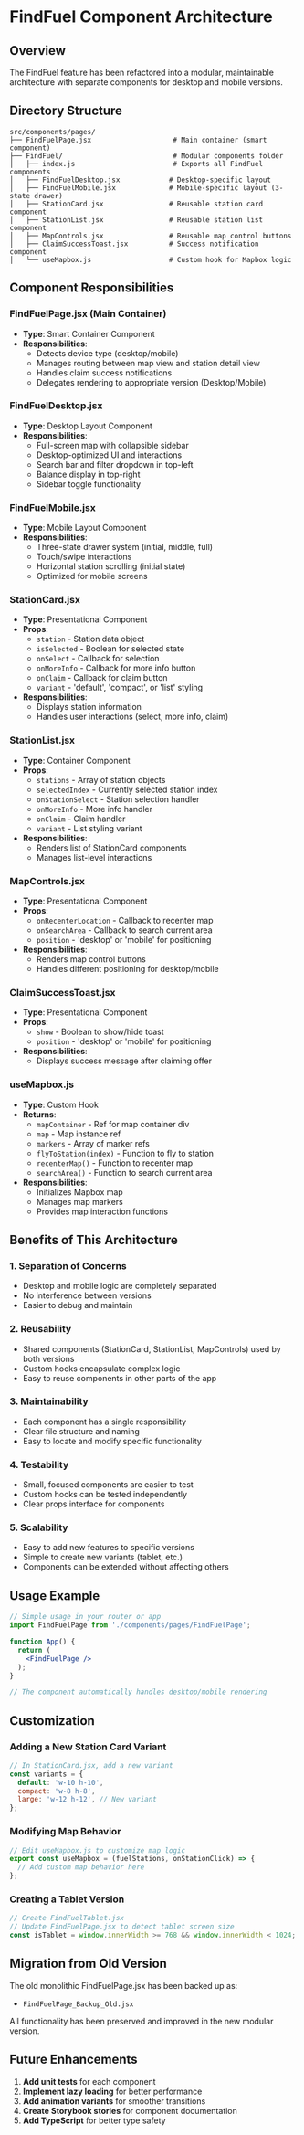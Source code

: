 # FindFuel Component Architecture

## Overview
The FindFuel feature has been refactored into a modular, maintainable architecture with separate components for desktop and mobile versions.

## Directory Structure

```
src/components/pages/
├── FindFuelPage.jsx                    # Main container (smart component)
├── FindFuel/                           # Modular components folder
│   ├── index.js                        # Exports all FindFuel components
│   ├── FindFuelDesktop.jsx            # Desktop-specific layout
│   ├── FindFuelMobile.jsx             # Mobile-specific layout (3-state drawer)
│   ├── StationCard.jsx                # Reusable station card component
│   ├── StationList.jsx                # Reusable station list component
│   ├── MapControls.jsx                # Reusable map control buttons
│   ├── ClaimSuccessToast.jsx          # Success notification component
│   └── useMapbox.js                   # Custom hook for Mapbox logic
```

## Component Responsibilities

### FindFuelPage.jsx (Main Container)
- **Type**: Smart Container Component
- **Responsibilities**:
  - Detects device type (desktop/mobile)
  - Manages routing between map view and station detail view
  - Handles claim success notifications
  - Delegates rendering to appropriate version (Desktop/Mobile)

### FindFuelDesktop.jsx
- **Type**: Desktop Layout Component
- **Responsibilities**:
  - Full-screen map with collapsible sidebar
  - Desktop-optimized UI and interactions
  - Search bar and filter dropdown in top-left
  - Balance display in top-right
  - Sidebar toggle functionality

### FindFuelMobile.jsx
- **Type**: Mobile Layout Component
- **Responsibilities**:
  - Three-state drawer system (initial, middle, full)
  - Touch/swipe interactions
  - Horizontal station scrolling (initial state)
  - Optimized for mobile screens

### StationCard.jsx
- **Type**: Presentational Component
- **Props**:
  - `station` - Station data object
  - `isSelected` - Boolean for selected state
  - `onSelect` - Callback for selection
  - `onMoreInfo` - Callback for more info button
  - `onClaim` - Callback for claim button
  - `variant` - 'default', 'compact', or 'list' styling
- **Responsibilities**:
  - Displays station information
  - Handles user interactions (select, more info, claim)

### StationList.jsx
- **Type**: Container Component
- **Props**:
  - `stations` - Array of station objects
  - `selectedIndex` - Currently selected station index
  - `onStationSelect` - Station selection handler
  - `onMoreInfo` - More info handler
  - `onClaim` - Claim handler
  - `variant` - List styling variant
- **Responsibilities**:
  - Renders list of StationCard components
  - Manages list-level interactions

### MapControls.jsx
- **Type**: Presentational Component
- **Props**:
  - `onRecenterLocation` - Callback to recenter map
  - `onSearchArea` - Callback to search current area
  - `position` - 'desktop' or 'mobile' for positioning
- **Responsibilities**:
  - Renders map control buttons
  - Handles different positioning for desktop/mobile

### ClaimSuccessToast.jsx
- **Type**: Presentational Component
- **Props**:
  - `show` - Boolean to show/hide toast
  - `position` - 'desktop' or 'mobile' for positioning
- **Responsibilities**:
  - Displays success message after claiming offer

### useMapbox.js
- **Type**: Custom Hook
- **Returns**:
  - `mapContainer` - Ref for map container div
  - `map` - Map instance ref
  - `markers` - Array of marker refs
  - `flyToStation(index)` - Function to fly to station
  - `recenterMap()` - Function to recenter map
  - `searchArea()` - Function to search current area
- **Responsibilities**:
  - Initializes Mapbox map
  - Manages map markers
  - Provides map interaction functions

## Benefits of This Architecture

### 1. **Separation of Concerns**
- Desktop and mobile logic are completely separated
- No interference between versions
- Easier to debug and maintain

### 2. **Reusability**
- Shared components (StationCard, StationList, MapControls) used by both versions
- Custom hooks encapsulate complex logic
- Easy to reuse components in other parts of the app

### 3. **Maintainability**
- Each component has a single responsibility
- Clear file structure and naming
- Easy to locate and modify specific functionality

### 4. **Testability**
- Small, focused components are easier to test
- Custom hooks can be tested independently
- Clear props interface for components

### 5. **Scalability**
- Easy to add new features to specific versions
- Simple to create new variants (tablet, etc.)
- Components can be extended without affecting others

## Usage Example

```jsx
// Simple usage in your router or app
import FindFuelPage from './components/pages/FindFuelPage';

function App() {
  return (
    <FindFuelPage />
  );
}

// The component automatically handles desktop/mobile rendering
```

## Customization

### Adding a New Station Card Variant
```jsx
// In StationCard.jsx, add a new variant
const variants = {
  default: 'w-10 h-10',
  compact: 'w-8 h-8',
  large: 'w-12 h-12', // New variant
};
```

### Modifying Map Behavior
```jsx
// Edit useMapbox.js to customize map logic
export const useMapbox = (fuelStations, onStationClick) => {
  // Add custom map behavior here
};
```

### Creating a Tablet Version
```jsx
// Create FindFuelTablet.jsx
// Update FindFuelPage.jsx to detect tablet screen size
const isTablet = window.innerWidth >= 768 && window.innerWidth < 1024;
```

## Migration from Old Version

The old monolithic FindFuelPage.jsx has been backed up as:
- `FindFuelPage_Backup_Old.jsx`

All functionality has been preserved and improved in the new modular version.

## Future Enhancements

1. **Add unit tests** for each component
2. **Implement lazy loading** for better performance
3. **Add animation variants** for smoother transitions
4. **Create Storybook stories** for component documentation
5. **Add TypeScript** for better type safety
